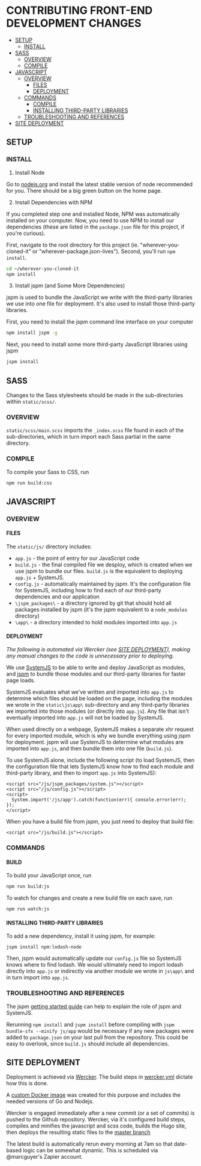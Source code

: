 # CONTRIBUTING FRONT-END DEVELOPMENT CHANGES

<!-- MDTOC maxdepth:6 firsth1:2 numbering:0 flatten:0 bullets:1 updateOnSave:1 -->

- [SETUP](#setup)
   - [INSTALL](#install)
- [SASS](#sass)
   - [OVERVIEW](#overview)
   - [COMPILE](#compile)
- [JAVASCRIPT](#javascript)
   - [OVERVIEW](#overview)
      - [FILES](#files)
      - [DEPLOYMENT](#deployment)
   - [COMMANDS](#commands)
      - [COMPILE](#compile)
      - [INSTALLING THIRD-PARTY LIBRARIES](#installing-third-party-libraries)
   - [TROUBLESHOOTING AND REFERENCES](#troubleshooting-and-references)
- [SITE DEPLOYMENT](#site-deployment)

<!-- /MDTOC -->

## SETUP

### INSTALL

1. Install Node

  Go to [nodejs.org](https://nodejs.org/en/) and install the latest stable version of node recommended for you. There should be a big green button on the home page.

2. Install Dependencies with NPM

  If you completed step one and installed Node, NPM was automatically installed on your computer. Now, you need to use NPM to install our dependencies (these are listed in the `package.json` file for this project, if you're curious).

  First, navigate to the root directory for this project (ie. "wherever-you-cloned-it" or "wherever-package.json-lives"). Second, you'll run `npm install`.

  ```sh
  cd ~/wherever-you-cloned-it
  npm install
  ```

3. Install jspm (and Some More Dependencies)

  jspm is used to bundle the JavaScript we write with the third-party libraries we use into one file for deployment. It's also used to install those third-party libraries.

  First, you need to install the jspm command line interface on your computer

  ```sh
  npm install jspm -g
  ```

  Next, you need to install some more third-party JavaScript libraries using jspm

  ```sh
  jspm install
  ```

## SASS

Changes to the Sass stylesheets should be made in the sub-directories within `static/scss/`.

### OVERVIEW

`static/scss/main.scss` imports the `_index.scss` file found in each of the sub-directories, which in turn import each Sass partial in the same directory.

### COMPILE

To compile your Sass to CSS, run

```sh
npm run build:css
```

## JAVASCRIPT

### OVERVIEW

#### FILES

The `static/js/` directory includes:

- `app.js` - the point of entry for our JavaScript code
- `build.js` - the final compiled file we desploy, which is created when we use jspm to bundle our files. `build.js` is the equivalent to deploying `app.js` + SystemJS.
- `config.js` - automatically maintained by jspm. It's the configuration file for SystemJS, including how to find each of our third-party dependencies and our application
- `\jspm_packages\` - a directory ignored by git that should hold all packages installed by jspm (it's the jspm equivalent to a `node_modules` directory)
- `\app\` - a directory intended to hold modules imported into `app.js`

#### DEPLOYMENT

_The following is automated via Wercker (see [SITE DEPLOYMENT](#site-deployment)), making any manual changes to the code is unnecessary prior to deploying._

We use [SystemJS](https://github.com/systemjs/systemjs) to be able to write and deploy JavaScript as modules, and [jspm](http://jspm.io/) to bundle those modules and our third-party libraries for faster page loads.

SystemJS evaluates what we've written and imported into `app.js` to determine which files should be loaded on the page, including the modules we wrote in the `static\js\app\` sub-directory and any third-party libraries we imported into those modules (or directly into `app.js`). Any file that isn't eventually imported into `app.js` will not be loaded by SystemJS.

When used directly on a webpage, SystemJS makes a separate xhr request for every imported module, which is why we bundle everything using jspm for deployment. jspm will use SystemJS to determine what modules are imported into `app.js`, and then bundle them into one file (`build.js`).

To use SystemJS alone, include the following script (to load SystemJS, then the configuration file that lets SystemJS know how to find each module and third-party library, and then to import `app.js` into SystemJS):

```ssh
<script src="/js/jspm_packages/system.js"></script>
<script src="/js/config.js"></script>
<script>
  System.import('/js/app').catch(function(err){ console.error(err); });
</script>
```

When you have a build file from jspm, you just need to deploy that build file:

```ssh
<script src="/js/build.js"></script>
```

### COMMANDS

#### BUILD

To build your JavaScript once, run

```sh
npm run build:js
```

To watch for changes and create a new build file on each save, run

```sh
npm run watch:js
```

#### INSTALLING THIRD-PARTY LIBRARIES

To add a new dependency, install it using jspm, for example:

```ssh
jspm install npm:lodash-node
```

Then, jspm would automatically update our `config.js` file so SystemJS knows where to find lodash. We would ultimately need to import lodash directly into `app.js` or indirectly via another module we wrote in `js\app\` and in turn import into `app.js`.

### TROUBLESHOOTING AND REFERENCES

The jspm [getting started guide](http://jspm.io/docs/getting-started.html) can help to explain the role of jspm and SystemJS.

Rerunning `npm install` and `jspm install` before compiling with `jspm bundle-sfx --minify js/app` would be necessary if any new packages were added to `package.json` on your last pull from the repository. This could be easy to overlook, since `build.js` should include all dependencies.

## SITE DEPLOYMENT

Deployment is achieved via [Wercker](https://app.wercker.com/bppwrite/bppwrite.github.io). The build steps in [wercker.yml](wercker.yml) dictate how this is done.

A [custom Docker image](https://hub.docker.com/r/marcguyer/docker-golang-npm/) was created for this purpose and includes the needed versions of Go and Nodejs.

Wercker is engaged immediately after a new commit (or a set of commits) is pushed to the Github repository. Wercker, via it's configured build steps, compiles and minifies the javascript and scss code, builds the Hugo site, then deploys the resulting static files to the [master branch](bppwrite/bppwrite.github.io/tree/master)

The latest build is automatically rerun every morning at 7am so that date-based logic can be somewhat dynamic. This is scheduled via @marcguyer's Zapier account.
